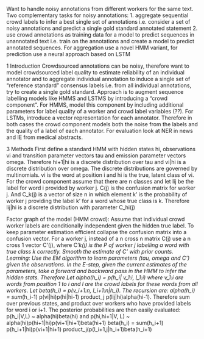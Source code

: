 Want to handle noisy annotations from different workers for the same text. Two complementary tasks for noisy annotations: 1. aggregate sequential crowd labels to infer a best single set of annotations i.e. consider a set of noisy annotations and predict a single gold standard annotated statement 2. use crowd annotations as training data for a model to predict sequences in unannotated text i.e. train on the annotations and create a model to predict annotated sequences. For aggregation use a novel HMM variant, for prediction use a neural approach based on LSTM

1 Introduction
Crowdsourced annotations can be noisy, therefore want to model crowdsourced label quality to estimate reliability of an individual annotator and to aggregate individual annotation to induce a single set of “reference standard” consensus labels i.e. from all individual annotations, try to create a single gold standard.
Approach is to augment sequence labelling models like HMMS and LSTMS by introducing a “crowd component”. For HMMS, model this component by including additional parameters for label quality of a worker and crowd label variables (??). For LSTMs, introduce a vector representation for each annotator. Therefore in both cases the crowd component models both the noise from the labels and the quality of a label of each annotator. 
For evaluation look at NER in news and IE from medical abstracts. 

3 Methods
First define a standard HMM with hidden states hi, observations vi and transition parameter vectors tau and emission parameter vectors omega. Therefore hi+1|hi is a discrete distribution over tau and vi|hi is a discrete distribution over omega. The discrete distributions are governed by multinomials. vi is the word at position i and hi is the true, latent class of vi. For the crowd component assume that there are n classes and let lij be the label for word i provided by worker j. C(j) is the confusion matrix for worker j. And C_k(j) is a vector of size n in which element k’ is the probability of worker j providing the label k’ for a word whose true class is k. Therefore lij|hi is a discrete distribution with parameter C_hi(j)

Factor graph of the model (HMM crowd): Assume that individual crowd worker labels are conditionally independent given the hidden true label. To keep parameter estimation efficient collapse the confusion matrix into a confusion vector. For a worker j, instead of a n cross n matrix C(j) use a n cross 1 vector C’(j), where C’_k(j) is the P of worker j labelling a word with true class k correctly. Smooth the estimate of C’ with prior counts. 
Learning: Use the EM algorithm to learn parameters (tau, omega and C’) given the observations. In the E-step, given the current estimates of the parameters, take a forward and backward pass in the HMM to infer the hidden stats. Therefore Let alpha(h_i) = p(h_i| v_1:i, l_1:i) where v_1:i are words from position 1 to i and l are the crowd labels for these words from all workers. Let beta(h_i) = p(v_i+1:n, l_i+1:n|h_i). 
The recursion are: alpha(h_i) = sum_(h_i-1) p(vi|hi)p(hi|hi-1) product_j p(lij|hi)alpha(hi-1). Therefore sum over previous states, and product over workers who have provided labels for word i or i+1. The posterior probabilities are then easily evaluated: p(h_i|V,L) ~ alpha(hi)beta(hi) and p(hi,hi+1|V, L) ~ alpha(hi)p(hi+1|hi)p(vi+1|hi+1)beta(hi+1)
beta(h_i) = sum(h_i+1) p(h_i+1|hi)p(vi+1|hi+1) product_j(p(l_i+1,j|h_i+1)beta(h_i+1)


